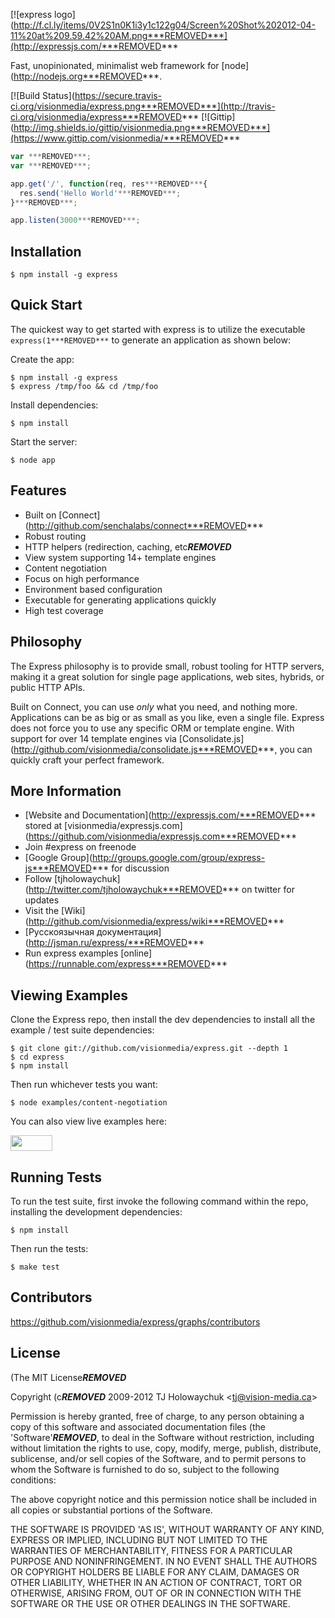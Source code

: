 [![express logo](http://f.cl.ly/items/0V2S1n0K1i3y1c122g04/Screen%20Shot%202012-04-11%20at%209.59.42%20AM.png***REMOVED***](http://expressjs.com/***REMOVED***

  Fast, unopinionated, minimalist web framework for [node](http://nodejs.org***REMOVED***.

  [![Build Status](https://secure.travis-ci.org/visionmedia/express.png***REMOVED***](http://travis-ci.org/visionmedia/express***REMOVED*** [![Gittip](http://img.shields.io/gittip/visionmedia.png***REMOVED***](https://www.gittip.com/visionmedia/***REMOVED***

```js
var ***REMOVED***;
var ***REMOVED***;

app.get('/', function(req, res***REMOVED***{
  res.send('Hello World'***REMOVED***;
}***REMOVED***;

app.listen(3000***REMOVED***;
```

## Installation

    $ npm install -g express

## Quick Start

 The quickest way to get started with express is to utilize the executable `express(1***REMOVED***` to generate an application as shown below:

 Create the app:

    $ npm install -g express
    $ express /tmp/foo && cd /tmp/foo

 Install dependencies:

    $ npm install

 Start the server:

    $ node app

## Features

  * Built on [Connect](http://github.com/senchalabs/connect***REMOVED***
  * Robust routing
  * HTTP helpers (redirection, caching, etc***REMOVED***
  * View system supporting 14+ template engines
  * Content negotiation
  * Focus on high performance
  * Environment based configuration
  * Executable for generating applications quickly
  * High test coverage

## Philosophy

  The Express philosophy is to provide small, robust tooling for HTTP servers, making
  it a great solution for single page applications, web sites, hybrids, or public
  HTTP APIs.

  Built on Connect, you can use _only_ what you need, and nothing more. Applications
  can be as big or as small as you like, even a single file. Express does
  not force you to use any specific ORM or template engine. With support for over
  14 template engines via [Consolidate.js](http://github.com/visionmedia/consolidate.js***REMOVED***,
  you can quickly craft your perfect framework.

## More Information

  * [Website and Documentation](http://expressjs.com/***REMOVED*** stored at [visionmedia/expressjs.com](https://github.com/visionmedia/expressjs.com***REMOVED***
  * Join #express on freenode
  * [Google Group](http://groups.google.com/group/express-js***REMOVED*** for discussion
  * Follow [tjholowaychuk](http://twitter.com/tjholowaychuk***REMOVED*** on twitter for updates
  * Visit the [Wiki](http://github.com/visionmedia/express/wiki***REMOVED***
  * [Русскоязычная документация](http://jsman.ru/express/***REMOVED***
  * Run express examples [online](https://runnable.com/express***REMOVED***

## Viewing Examples

Clone the Express repo, then install the dev dependencies to install all the example / test suite dependencies:

    $ git clone git://github.com/visionmedia/express.git --depth 1
    $ cd express
    $ npm install

Then run whichever tests you want:

    $ node examples/content-negotiation

You can also view live examples here:

<a href="https://runnable.com/express" target="_blank"><img src="https://runnable.com/external/styles/assets/runnablebtn.png" style="width:67px;height:25px;"></a>

## Running Tests

To run the test suite, first invoke the following command within the repo, installing the development dependencies:

    $ npm install

Then run the tests:

    $ make test

## Contributors

  https://github.com/visionmedia/express/graphs/contributors

## License

(The MIT License***REMOVED***

Copyright (c***REMOVED*** 2009-2012 TJ Holowaychuk &lt;tj@vision-media.ca&gt;

Permission is hereby granted, free of charge, to any person obtaining
a copy of this software and associated documentation files (the
'Software'***REMOVED***, to deal in the Software without restriction, including
without limitation the rights to use, copy, modify, merge, publish,
distribute, sublicense, and/or sell copies of the Software, and to
permit persons to whom the Software is furnished to do so, subject to
the following conditions:

The above copyright notice and this permission notice shall be
included in all copies or substantial portions of the Software.

THE SOFTWARE IS PROVIDED 'AS IS', WITHOUT WARRANTY OF ANY KIND,
EXPRESS OR IMPLIED, INCLUDING BUT NOT LIMITED TO THE WARRANTIES OF
MERCHANTABILITY, FITNESS FOR A PARTICULAR PURPOSE AND NONINFRINGEMENT.
IN NO EVENT SHALL THE AUTHORS OR COPYRIGHT HOLDERS BE LIABLE FOR ANY
CLAIM, DAMAGES OR OTHER LIABILITY, WHETHER IN AN ACTION OF CONTRACT,
TORT OR OTHERWISE, ARISING FROM, OUT OF OR IN CONNECTION WITH THE
SOFTWARE OR THE USE OR OTHER DEALINGS IN THE SOFTWARE.
